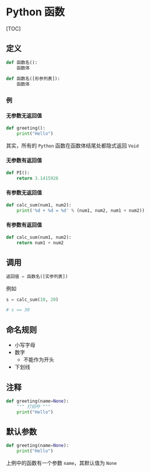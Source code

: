 # Python 函数

[TOC]

## 定义

```python
def 函数名():
    函数体
    
def 函数名([形参列表]):
    函数体
```

### 例

#### 无参数无返回值

```python
def greeting():
    print("Hello")
```

其实，所有的 `Python` 函数在函数体结尾处都隐式返回 `Void`

#### 无参数有返回值

```Python
def PI():
    return 3.1415926
```

#### 有参数无返回值

```python
def calc_sum(num1, num2):
    print('%d + %d = %d' % (num1, num2, num1 + num2))
```

#### 有参数有返回值

```python
def calc_sum(num1, num2):
    return num1 + num2
```

## 调用

```python
返回值 = 函数名([实参列表])
```

例如

```Python
s = calc_sum(10, 20)

# s == 30
```



## 命名规则

* 小写字母
* 数字
    * 不能作为开头
* 下划线

## 注释

```python
def greeting(name=None):
    """ 打招呼 """
    print("Hello")
```

## 默认参数

```python
def greeting(name=None):
    print("Hello")
```

上例中的函数有一个参数 `name`，其默认值为 `None`


